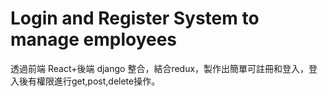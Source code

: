 # Login and Register System to manage employees

透過前端 React+後端 django 整合，結合redux，製作出簡單可註冊和登入，登入後有權限進行get,post,delete操作。
